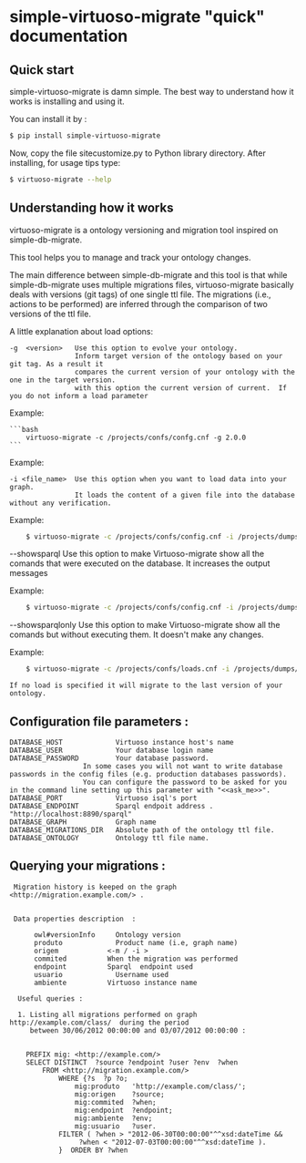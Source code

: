 # simple-virtuoso-migrate "quick" documentation 


## Quick start

simple-virtuoso-migrate is damn simple. The best way to understand how it works is installing and using it.

You can install it by :

```bash
$ pip install simple-virtuoso-migrate
```

Now, copy the file sitecustomize.py to Python library directory. After installing, for usage tips type:

```bash
$ virtuoso-migrate --help
```

## Understanding how it works

virtuoso-migrate is a ontology versioning and migration tool inspired on simple-db-migrate.

This tool helps you to manage and track your ontology changes.

The main difference between simple-db-migrate and this tool is that while simple-db-migrate uses multiple migrations files, virtuoso-migrate basically deals with versions (git tags) of one single ttl file. The migrations (i.e.,  actions to be performed) are inferred through the comparison of two versions of the ttl file.

A little explanation about load options:

    -g  <version>   Use this option to evolve your ontology.
                    Inform target version of the ontology based on your git tag. As a result it 
                    compares the current version of your ontology with the one in the target version.
                    with this option the current version of current.  If you do not inform a load parameter

Example:

    ```bash
        virtuoso-migrate -c /projects/confs/confg.cnf -g 2.0.0
    ```

Example:

    -i <file_name>  Use this option when you want to load data into your graph.
                    It loads the content of a given file into the database without any verification.

Example:

```bash
    $ virtuoso-migrate -c /projects/confs/config.cnf -i /projects/dumps/load.ttl
```

   --showsparql    Use this option to make Virtuoso-migrate show all the comands that
                   were executed on the database. It increases the output messages

Example:

```bash
    $ virtuoso-migrate -c /projects/confs/config.cnf -i /projects/dumps/load.ttl --showsparql
```

   --showsparqlonly Use this option to make Virtuoso-migrate show all the comands but without executing them.
                    It doesn't make any changes.

Example:

```bash
    $ virtuoso-migrate -c /projects/confs/loads.cnf -i /projects/dumps/loads.ttl --showsparqlonly
```

    If no load is specified it will migrate to the last version of your ontology.

## Configuration file parameters :

    DATABASE_HOST             Virtuoso instance host's name
    DATABASE_USER             Your database login name
    DATABASE_PASSWORD         Your database password.
		              In some cases you will not want to write database passwords in the config files (e.g. production databases passwords).
		              You can configure the password to be asked for you in the command line setting up this parameter with "<<ask_me>>".
    DATABASE_PORT             Virtuoso isql's port
    DATABASE_ENDPOINT         Sparql endpoit address . "http://localhost:8890/sparql"
    DATABASE_GRAPH            Graph name
    DATABASE_MIGRATIONS_DIR   Absolute path of the ontology ttl file.
    DATABASE_ONTOLOGY         Ontology ttl file name.


## Querying your migrations :

     Migration history is keeped on the graph <http://migration.example.com/> .


     Data properties description  :

          owl#versionInfo	  Ontology version
          produto	          Product name (i.e, graph name) 
          origem            <-m / -i >
          commited	        When the migration was performed 
          endpoint          Sparql 	endpoint used 
          usuario	          Username used 
          ambiente	        Virtuoso instance name

      Useful queries :

      1. Listing all migrations performed on graph http://example.com/class/  during the period
         between 30/06/2012 00:00:00 and 03/07/2012 00:00:00 :


		PREFIX mig: <http://example.com/>
		SELECT DISTINCT  ?source ?endpoint ?user ?env  ?when 
			FROM <http://migration.example.com/> 
				WHERE {?s  ?p ?o;
					mig:produto   'http://example.com/class/';
					mig:origen    ?source;
					mig:commited  ?when;
					mig:endpoint  ?endpoint;
					mig:ambiente  ?env;
					mig:usuario   ?user.
				FILTER ( ?when > "2012-06-30T00:00:00"^^xsd:dateTime && 
					 ?when < "2012-07-03T00:00:00"^^xsd:dateTime ).
				}  ORDER BY ?when
